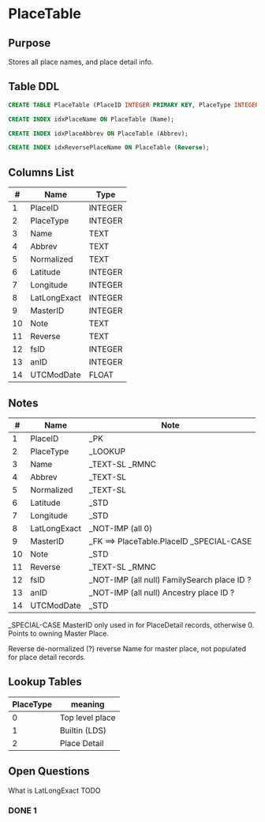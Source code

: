 # PlaceTable

## Purpose

Stores all place names, and place detail info.

## Table DDL

``` SQL
CREATE TABLE PlaceTable (PlaceID INTEGER PRIMARY KEY, PlaceType INTEGER, Name TEXT COLLATE RMNOCASE, Abbrev TEXT, Normalized TEXT, Latitude INTEGER, Longitude INTEGER, LatLongExact INTEGER, MasterID INTEGER, Note TEXT, Reverse TEXT COLLATE RMNOCASE, fsID INTEGER, anID INTEGER, UTCModDate FLOAT );

CREATE INDEX idxPlaceName ON PlaceTable (Name);

CREATE INDEX idxPlaceAbbrev ON PlaceTable (Abbrev);

CREATE INDEX idxReversePlaceName ON PlaceTable (Reverse);
```

## Columns List

| #   | Name         | Type    |
| --- | ------------ | ------- |
| 1   | PlaceID      | INTEGER |
| 2   | PlaceType    | INTEGER |
| 3   | Name         | TEXT    |
| 4   | Abbrev       | TEXT    |
| 5   | Normalized   | TEXT    |
| 6   | Latitude     | INTEGER |
| 7   | Longitude    | INTEGER |
| 8   | LatLongExact | INTEGER |
| 9   | MasterID     | INTEGER |
| 10  | Note         | TEXT    |
| 11  | Reverse      | TEXT    |
| 12  | fsID         | INTEGER |
| 13  | anID         | INTEGER |
| 14  | UTCModDate   | FLOAT   |

## Notes

| #   | Name         | Note                                         |
| --- | ------------ | -------------------------------------------- |
| 1   | PlaceID      | _PK                                          |
| 2   | PlaceType    | _LOOKUP                                      |
| 3   | Name         | _TEXT-SL  _RMNC                              |
| 4   | Abbrev       | _TEXT-SL                                     |
| 5   | Normalized   | _TEXT-SL                                     |
| 6   | Latitude     | _STD                                         |
| 7   | Longitude    | _STD                                         |
| 8   | LatLongExact | _NOT-IMP  (all 0)                            |
| 9   | MasterID     | _FK ==> PlaceTable.PlaceID  _SPECIAL-CASE    |
| 10  | Note         | _STD                                         |
| 11  | Reverse      | _TEXT-SL  _RMNC                              |
| 12  | fsID         | _NOT-IMP  (all null) FamilySearch place ID ? |
| 13  | anID         | _NOT-IMP  (all null) Ancestry place ID ?     |
| 14  | UTCModDate   | _STD                                         |

_SPECIAL-CASE
MasterID only used in for PlaceDetail records, otherwise 0. 
Points to owning Master Place.

Reverse de-normalized (?) reverse Name for master place, not populated for place detail records.

## Lookup Tables

| PlaceType | meaning         |
| --------- | --------------- |
| 0         | Top level place |
| 1         | Builtin (LDS)   |
| 2         | Place Detail    |


## Open Questions

What is LatLongExact  TODO

### DONE 1
